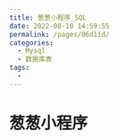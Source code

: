 ```yaml
---
title: 葱葱小程序_SQL
date: 2022-08-10 14:59:55
permalink: /pages/06d11d/
categories:
  - Mysql
  - 数据库表
tags:
  - 
---
```

# 葱葱小程序




